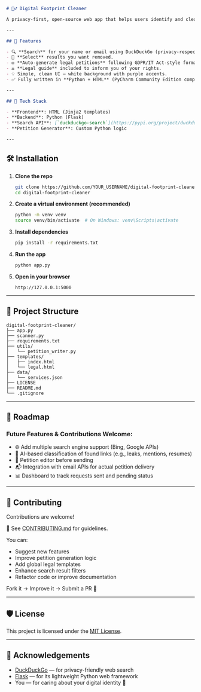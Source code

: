 ````markdown
# 🕵️‍♂️ Digital Footprint Cleaner

A privacy-first, open-source web app that helps users identify and clean up traces of their personal information across the web — by generating real, ready-to-send data removal petitions.

---

## 🚀 Features

- 🔍 **Search** for your name or email using DuckDuckGo (privacy-respecting, no tracking).
- 📄 **Select** results you want removed.
- ✉️ **Auto-generate legal petitions** following GDPR/IT Act-style formats.
- ⚖️ **Legal guide** included to inform you of your rights.
- 💡 Simple, clean UI — white background with purple accents.
- ✅ Fully written in **Python + HTML** (PyCharm Community Edition compatible).

---

## 🧰 Tech Stack

- **Frontend**: HTML (Jinja2 templates)
- **Backend**: Python (Flask)
- **Search API**: [`duckduckgo-search`](https://pypi.org/project/duckduckgo-search/)
- **Petition Generator**: Custom Python logic

---
````
## 🛠️ Installation

1. **Clone the repo**
   ```bash
   git clone https://github.com/YOUR_USERNAME/digital-footprint-cleaner.git
   cd digital-footprint-cleaner

2. **Create a virtual environment (recommended)**

   ```bash
   python -m venv venv
   source venv/bin/activate  # On Windows: venv\Scripts\activate
   ```

3. **Install dependencies**

   ```bash
   pip install -r requirements.txt
   ```

4. **Run the app**

   ```bash
   python app.py
   ```

5. **Open in your browser**

   ```
   http://127.0.0.1:5000
   ```

---

## 📁 Project Structure

```
digital-footprint-cleaner/
├── app.py
├── scanner.py
├── requirements.txt
├── utils/
│   └── petition_writer.py
├── templates/
│   ├── index.html
│   └── legal.html
├── data/
│   └── services.json
├── LICENSE
├── README.md
└── .gitignore
```

---

## 🔭 Roadmap

### Future Features & Contributions Welcome:

* 🌐 Add multiple search engine support (Bing, Google APIs)
* 🤖 AI-based classification of found links (e.g., leaks, mentions, resumes)
* 🧾 Petition editor before sending
* 📬 Integration with email APIs for actual petition delivery
* 📊 Dashboard to track requests sent and pending status

---

## 🤝 Contributing

Contributions are welcome!

📌 See [CONTRIBUTING.md](contributing.md) for guidelines.

You can:

* Suggest new features
* Improve petition generation logic
* Add global legal templates
* Enhance search result filters
* Refactor code or improve documentation

Fork it → Improve it → Submit a PR 🙌

---

## 🛡 License

This project is licensed under the [MIT License](LICENSE_MIT.md).

---

## 🙏 Acknowledgements

* [DuckDuckGo](https://duckduckgo.com) — for privacy-friendly web search
* [Flask](https://flask.palletsprojects.com) — for its lightweight Python web framework
* You — for caring about your digital identity 🧠

```

